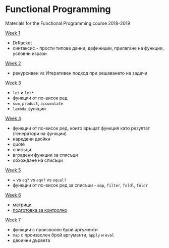 # Functional Programming
Materials for the Functional Programming course 2018-2019

[Week 1](https://github.com/ekaranasuf/fp1819/tree/master/week1)
  - DrRacket
  - синтаксис - прости типове данни, дефиниции, прилагане на функции, условни изрази

[Week 2](https://github.com/ekaranasuf/fp1819/tree/master/week2)
  - рекурсивен vs Итеративен подход при решаването на задачи

[Week 3](https://github.com/ekaranasuf/fp1819/tree/master/week3)
  - `let` и `let*`
  - функции от по-висок ред
  - `sum`, `product`, `accumulate`
  - `lambda` функции

[Week 4](https://github.com/ekaranasuf/fp1819/tree/master/week4)
  - функции от по-висок ред, които връщат функция като резултат (генератори на  функции)
  - наредени двойки
  - quote
  - списъци
  - вградени функции за списъци
  - обхождане на списъци

[Week 5](https://github.com/ekaranasuf/fp1819/tree/master/week5)
  - `=` vs `eq?` vs `eqv?` vs `equal?`
  - функции от по-висок ред за списъци - `map`, `filter`, `foldl`, `foldr`

[Week 6](https://github.com/ekaranasuf/fp1819/tree/master/week6)
  - матрици
  - [подготовка за контролно](https://github.com/ekaranasuf/fp1819/tree/master/exam1)

[Week 7](https://github.com/ekaranasuf/fp1819/tree/master/week7)
  - функции с произволен брой аргументи
  - `map` с произволен брой аргументи, `аpply` и `eval`
  - двоични дървета
